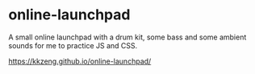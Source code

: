 # online-launchpad
A small online launchpad with a drum kit, some bass and some ambient sounds for me to practice JS and CSS.

https://kkzeng.github.io/online-launchpad/
